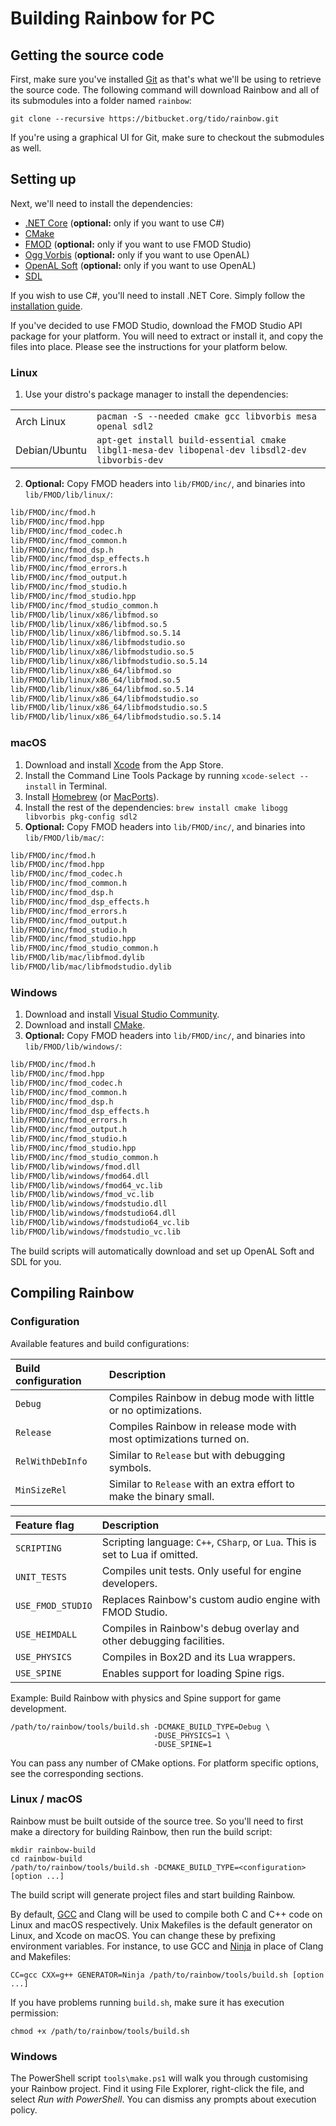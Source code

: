 # Building Rainbow for PC

## Getting the source code

First, make sure you've installed [Git](https://git-scm.com/downloads) as that's
what we'll be using to retrieve the source code. The following command will
download Rainbow and all of its submodules into a folder named `rainbow`:

```shell
git clone --recursive https://bitbucket.org/tido/rainbow.git
```

If you're using a graphical UI for Git, make sure to checkout the submodules as
well.

## Setting up

Next, we'll need to install the dependencies:

* [.NET Core](https://www.microsoft.com/net/core) (**optional:** only if you want to use C#)
* [CMake](https://cmake.org/)
* [FMOD](https://www.fmod.org/) (**optional:** only if you want to use FMOD Studio)
* [Ogg Vorbis](https://www.xiph.org/vorbis/) (**optional:** only if you want to use OpenAL)
* [OpenAL Soft](http://kcat.strangesoft.net/openal.html) (**optional:** only if you want to use OpenAL)
* [SDL](https://libsdl.org/)

If you wish to use C#, you'll need to install .NET Core. Simply follow the
[installation guide](https://www.microsoft.com/net/core).

If you've decided to use FMOD Studio, download the FMOD Studio API package for
your platform. You will need to extract or install it, and copy the files into
place. Please see the instructions for your platform below.

### Linux

1. Use your distro's package manager to install the dependencies:

|               |                                                                                     |
|---------------|-------------------------------------------------------------------------------------|
| Arch Linux    | `pacman -S --needed cmake gcc libvorbis mesa openal sdl2` |
| Debian/Ubuntu | `apt-get install build-essential cmake libgl1-mesa-dev libopenal-dev libsdl2-dev libvorbis-dev` |

2. **Optional:** Copy FMOD headers into `lib/FMOD/inc/`, and binaries into `lib/FMOD/lib/linux/`:

```bash
lib/FMOD/inc/fmod.h
lib/FMOD/inc/fmod.hpp
lib/FMOD/inc/fmod_codec.h
lib/FMOD/inc/fmod_common.h
lib/FMOD/inc/fmod_dsp.h
lib/FMOD/inc/fmod_dsp_effects.h
lib/FMOD/inc/fmod_errors.h
lib/FMOD/inc/fmod_output.h
lib/FMOD/inc/fmod_studio.h
lib/FMOD/inc/fmod_studio.hpp
lib/FMOD/inc/fmod_studio_common.h
lib/FMOD/lib/linux/x86/libfmod.so
lib/FMOD/lib/linux/x86/libfmod.so.5
lib/FMOD/lib/linux/x86/libfmod.so.5.14
lib/FMOD/lib/linux/x86/libfmodstudio.so
lib/FMOD/lib/linux/x86/libfmodstudio.so.5
lib/FMOD/lib/linux/x86/libfmodstudio.so.5.14
lib/FMOD/lib/linux/x86_64/libfmod.so
lib/FMOD/lib/linux/x86_64/libfmod.so.5
lib/FMOD/lib/linux/x86_64/libfmod.so.5.14
lib/FMOD/lib/linux/x86_64/libfmodstudio.so
lib/FMOD/lib/linux/x86_64/libfmodstudio.so.5
lib/FMOD/lib/linux/x86_64/libfmodstudio.so.5.14
```

### macOS

1. Download and install [Xcode](https://itunes.apple.com/app/xcode/id497799835?mt=12) from the App Store.
2. Install the Command Line Tools Package by running `xcode-select --install` in Terminal.
3. Install [Homebrew](http://brew.sh/) (or [MacPorts](https://www.macports.org/)).
4. Install the rest of the dependencies: `brew install cmake libogg libvorbis pkg-config sdl2`
5. **Optional:** Copy FMOD headers into `lib/FMOD/inc/`, and binaries into `lib/FMOD/lib/mac/`:

```bash
lib/FMOD/inc/fmod.h
lib/FMOD/inc/fmod.hpp
lib/FMOD/inc/fmod_codec.h
lib/FMOD/inc/fmod_common.h
lib/FMOD/inc/fmod_dsp.h
lib/FMOD/inc/fmod_dsp_effects.h
lib/FMOD/inc/fmod_errors.h
lib/FMOD/inc/fmod_output.h
lib/FMOD/inc/fmod_studio.h
lib/FMOD/inc/fmod_studio.hpp
lib/FMOD/inc/fmod_studio_common.h
lib/FMOD/lib/mac/libfmod.dylib
lib/FMOD/lib/mac/libfmodstudio.dylib
```

### Windows

1. Download and install [Visual Studio Community](https://www.visualstudio.com/vs/community/).
2. Download and install [CMake](https://cmake.org/download/).
3. **Optional:** Copy FMOD headers into `lib/FMOD/inc/`, and binaries into `lib/FMOD/lib/windows/`:

```bash
lib/FMOD/inc/fmod.h
lib/FMOD/inc/fmod.hpp
lib/FMOD/inc/fmod_codec.h
lib/FMOD/inc/fmod_common.h
lib/FMOD/inc/fmod_dsp.h
lib/FMOD/inc/fmod_dsp_effects.h
lib/FMOD/inc/fmod_errors.h
lib/FMOD/inc/fmod_output.h
lib/FMOD/inc/fmod_studio.h
lib/FMOD/inc/fmod_studio.hpp
lib/FMOD/inc/fmod_studio_common.h
lib/FMOD/lib/windows/fmod.dll
lib/FMOD/lib/windows/fmod64.dll
lib/FMOD/lib/windows/fmod64_vc.lib
lib/FMOD/lib/windows/fmod_vc.lib
lib/FMOD/lib/windows/fmodstudio.dll
lib/FMOD/lib/windows/fmodstudio64.dll
lib/FMOD/lib/windows/fmodstudio64_vc.lib
lib/FMOD/lib/windows/fmodstudio_vc.lib
```

<aside class="notice">The build scripts will automatically download and set up OpenAL Soft and SDL for you.</aside>

## Compiling Rainbow

### Configuration

Available features and build configurations:

| Build configuration | Description |
|:--------------------|:------------|
| `Debug`             | Compiles Rainbow in debug mode with little or no optimizations. |
| `Release`           | Compiles Rainbow in release mode with most optimizations turned on. |
| `RelWithDebInfo`    | Similar to `Release` but with debugging symbols. |
| `MinSizeRel`        | Similar to `Release` with an extra effort to make the binary small. |

| Feature flag      | Description |
|:------------------|:------------|
| `SCRIPTING`       | Scripting language: `C++`, `CSharp`, or `Lua`. This is set to Lua if omitted. |
| `UNIT_TESTS`      | Compiles unit tests. Only useful for engine developers. |
| `USE_FMOD_STUDIO` | Replaces Rainbow's custom audio engine with FMOD Studio. |
| `USE_HEIMDALL`    | Compiles in Rainbow's debug overlay and other debugging facilities. |
| `USE_PHYSICS`     | Compiles in Box2D and its Lua wrappers. |
| `USE_SPINE`       | Enables support for loading Spine rigs. |

Example: Build Rainbow with physics and Spine support for game development.

```shell
/path/to/rainbow/tools/build.sh -DCMAKE_BUILD_TYPE=Debug \
                                -DUSE_PHYSICS=1 \
                                -DUSE_SPINE=1
```

You can pass any number of CMake options. For platform specific options, see the
corresponding sections.

### Linux / macOS

Rainbow must be built outside of the source tree. So you'll need to first make a
directory for building Rainbow, then run the build script:

```shell
mkdir rainbow-build
cd rainbow-build
/path/to/rainbow/tools/build.sh -DCMAKE_BUILD_TYPE=<configuration> [option ...]
```

The build script will generate project files and start building Rainbow.

By default, [GCC](https://gcc.gnu.org/) and Clang will be used to compile both C
and C++ code on Linux and macOS respectively. Unix Makefiles is the default
generator on Linux, and Xcode on macOS. You can change these by prefixing
environment variables. For instance, to use GCC and
[Ninja](https://ninja-build.org/) in place of Clang and Makefiles:

```shell
CC=gcc CXX=g++ GENERATOR=Ninja /path/to/rainbow/tools/build.sh [option ...]
```

If you have problems running `build.sh`, make sure it has execution permission:

```shell
chmod +x /path/to/rainbow/tools/build.sh
```

### Windows

The PowerShell script `tools\make.ps1` will walk you through customising your
Rainbow project. Find it using File Explorer, right-click the file, and select
_Run with PowerShell_. You can dismiss any prompts about execution policy.
